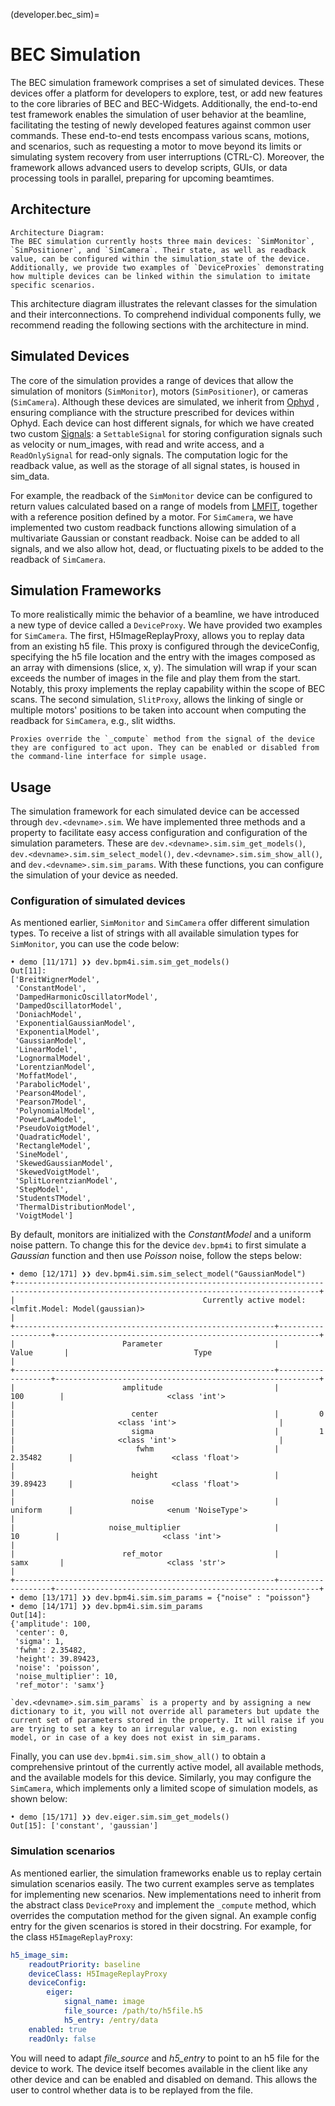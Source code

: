 (developer.bec_sim)=
# BEC Simulation

The BEC simulation framework comprises a set of simulated devices. These devices offer a platform for developers to explore, test, or add new features to the core libraries of BEC and BEC-Widgets. Additionally, the end-to-end test framework enables the simulation of user behavior at the beamline, facilitating the testing of newly developed features against common user commands. These end-to-end tests encompass various scans, motions, and scenarios, such as requesting a motor to move beyond its limits or simulating system recovery from user interruptions (CTRL-C). Moreover, the framework allows advanced users to develop scripts, GUIs, or data processing tools in parallel, preparing for upcoming beamtimes.

## Architecture
```{figure} ../assets/simulation_context_diagram.png
Architecture Diagram:  
The BEC simulation currently hosts three main devices: `SimMonitor`, `SimPositioner`, and `SimCamera`. Their state, as well as readback value, can be configured within the simulation_state of the device. Additionally, we provide two examples of `DeviceProxies` demonstrating how multiple devices can be linked within the simulation to imitate specific scenarios.
```

This architecture diagram illustrates the relevant classes for the simulation and their interconnections. To comprehend individual components fully, we recommend reading the following sections with the architecture in mind.

## Simulated Devices
The core of the simulation provides a range of devices that allow the simulation of monitors (`SimMonitor`), motors (`SimPositioner`), or cameras (`SimCamera`). Although these devices are simulated, we inherit from [Ophyd](https://nsls-ii.github.io/ophyd/) , ensuring compliance with the structure prescribed for devices within Ophyd. Each device can host different signals, for which we have created two custom [Signals](https://nsls-ii.github.io/ophyd/signals.html): a `SettableSignal` for storing configuration signals such as velocity or num_images, with read and write access, and a `ReadOnlySignal` for read-only signals. The computation logic for the readback value, as well as the storage of all signal states, is housed in sim_data.

For example, the readback of the `SimMonitor` device can be configured to return values calculated based on a range of models from [LMFIT](https://lmfit.github.io/lmfit-py/builtin_models.html), together with a reference position defined by a motor. For `SimCamera`, we have implemented two custom readback functions allowing simulation of a multivariate Gaussian or constant readback. Noise can be added to all signals, and we also allow hot, dead, or fluctuating pixels to be added to the readback of `SimCamera`.

## Simulation Frameworks
To more realistically mimic the behavior of a beamline, we have introduced a new type of device called a `DeviceProxy`. We have provided two examples for `SimCamera`. The first, H5ImageReplayProxy, allows you to replay data from an existing h5 file. This proxy is configured through the deviceConfig, specifying the h5 file location and the entry with the images composed as an array with dimensions (slice, x, y). The simulation will wrap if your scan exceeds the number of images in the file and play them from the start. Notably, this proxy implements the replay capability within the scope of BEC scans. The second simulation, `SlitProxy`, allows the linking of single or multiple motors' positions to be taken into account when computing the readback for `SimCamera`, e.g., slit widths.

```{Note}
Proxies override the `_compute` method from the signal of the device they are configured to act upon. They can be enabled or disabled from the command-line interface for simple usage.
```
## Usage

The simulation framework for each simulated device can be accessed through `dev.<devname>.sim`. We have implemented three methods and a property to facilitate easy access configuration and configuration of the simulation parameters. These are `dev.<devname>.sim.sim_get_models()`, `dev.<devname>.sim.sim_select_model()`, `dev.<devname>.sim.sim_show_all()`, and `dev.<devname>.sim.sim_params`. With these functions, you can configure the simulation of your device as needed.

### Configuration of simulated devices
As mentioned earlier, `SimMonitor` and `SimCamera` offer different simulation types. To receive a list of strings with all available simulation types for `SimMonitor`, you can use the code below:

```ipython
• demo [11/171] ❯❯ dev.bpm4i.sim.sim_get_models()
Out[11]:
['BreitWignerModel',
 'ConstantModel',
 'DampedHarmonicOscillatorModel',
 'DampedOscillatorModel',
 'DoniachModel',
 'ExponentialGaussianModel',
 'ExponentialModel',
 'GaussianModel',
 'LinearModel',
 'LognormalModel',
 'LorentzianModel',
 'MoffatModel',
 'ParabolicModel',
 'Pearson4Model',
 'Pearson7Model',
 'PolynomialModel',
 'PowerLawModel',
 'PseudoVoigtModel',
 'QuadraticModel',
 'RectangleModel',
 'SineModel',
 'SkewedGaussianModel',
 'SkewedVoigtModel',
 'SplitLorentzianModel',
 'StepModel',
 'StudentsTModel',
 'ThermalDistributionModel',
 'VoigtModel']
```
By default, monitors are initialized with the *ConstantModel* and a uniform noise pattern. To change this for the device `dev.bpm4i` to first simulate a *Gaussian* function and then use *Poisson* noise, follow the steps below:
```ipython
• demo [12/171] ❯❯ dev.bpm4i.sim.sim_select_model("GaussianModel")
+------------------------------------------------------------------------------------------------------------------------------------------+
|                                          Currently active model: <lmfit.Model: Model(gaussian)>                                          |
+----------------------------------------------------------+-------------------+-----------------------------------------------------------+
|                        Parameter                         |       Value       |                            Type                           |
+----------------------------------------------------------+-------------------+-----------------------------------------------------------+
|                        amplitude                         |        100        |                       <class 'int'>                       |
|                          center                          |         0         |                       <class 'int'>                       |
|                          sigma                           |         1         |                       <class 'int'>                       |
|                           fwhm                           |      2.35482      |                      <class 'float'>                      |
|                          height                          |      39.89423     |                      <class 'float'>                      |
|                          noise                           |      uniform      |                     <enum 'NoiseType'>                    |
|                     noise_multiplier                     |         10        |                       <class 'int'>                       |
|                        ref_motor                         |        samx       |                       <class 'str'>                       |
+----------------------------------------------------------+-------------------+-----------------------------------------------------------+
• demo [13/171] ❯❯ dev.bpm4i.sim.sim_params = {"noise" : "poisson"}
• demo [14/171] ❯❯ dev.bpm4i.sim.sim_params
Out[14]:
{'amplitude': 100,
 'center': 0,
 'sigma': 1,
 'fwhm': 2.35482,
 'height': 39.89423,
 'noise': 'poisson',
 'noise_multiplier': 10,
 'ref_motor': 'samx'}
```
```{note}
`dev.<devname>.sim.sim_params` is a property and by assigning a new dictionary to it, you will not override all parameters but update the current set of parameters stored in the property. It will raise if you are trying to set a key to an irregular value, e.g. non existing model, or in case of a key does not exist in sim_params.
```
Finally, you can use `dev.bpm4i.sim.sim_show_all()` to obtain a comprehensive printout of the currently active model, all available methods, and the available models for this device. Similarly, you may configure the `SimCamera`, which implements only a limited scope of simulation models, as shown below:
```ipython
• demo [15/171] ❯❯ dev.eiger.sim.sim_get_models()
Out[15]: ['constant', 'gaussian']
```
### Simulation scenarios
As mentioned earlier, the simulation frameworks enable us to replay certain simulation scenarios easily. The two current examples serve as templates for implementing new scenarios. New implementations need to inherit from the abstract class `DeviceProxy` and implement the `_compute` method, which overrides the computation method for the given signal. An example config entry for the given scenarios is stored in their docstring. For example, for the class `H5ImageReplayProxy`:
```yaml
h5_image_sim:
    readoutPriority: baseline
    deviceClass: H5ImageReplayProxy
    deviceConfig:
        eiger:
            signal_name: image
            file_source: /path/to/h5file.h5
            h5_entry: /entry/data
    enabled: true
    readOnly: false
```
You will need to adapt *file_source* and *h5_entry* to point to an h5 file for the device to work. The device itself becomes available in the client like any other device and can be enabled and disabled on demand. This allows the user to control whether data is to be replayed from the file.
 

